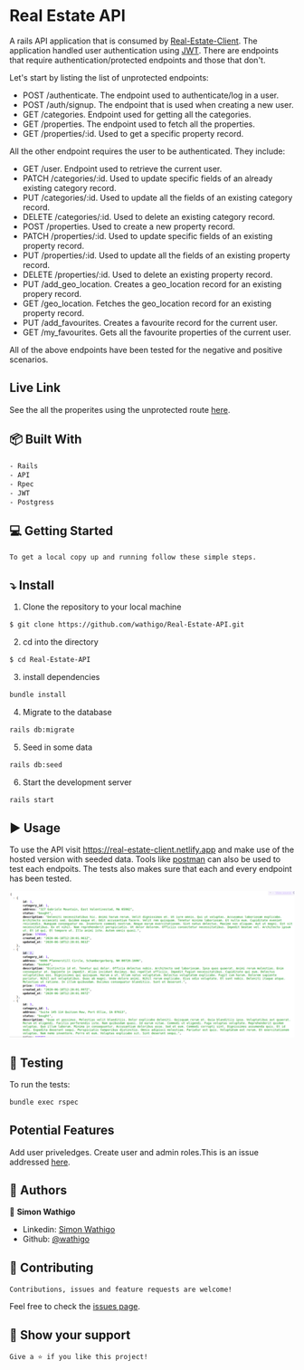 # Real Estate API 

A rails API application that is consumed by [Real-Estate-Client](https://github.com/wathigo/Real-Estate-Client/blob/property/README.md). The application handled user authentication using [JWT](https://jwt.io/). There are endpoints that require authentication/protected endpoints and those that don't.

Let's start by listing the list of unprotected endpoints:
* POST /authenticate. The endpoint used to authenticate/log in a user.
* POST /auth/signup. The endpoint that is used when creating a new user.
* GET /categories. Endpoint used for getting all the categories.
* GET /properties. The endpoint used to fetch all the properties.
* GET /properties/:id. Used to get a specific property record.

All the other endpoint requires the user to be authenticated. They include:
* GET /user. Endpoint used to retrieve the current user.
* PATCH /categories/:id. Used to update specific fields of an already existing category record.
* PUT /categories/:id. Used to update all the fields of an existing category record.
* DELETE /categories/:id. Used to delete an existing category record.
* POST /properties. Used to create a new property record.
* PATCH /properties/:id. Used to update specific fields of an existing property record.
* PUT /properties/:id. Used to update all the fields of an existing property record.
* DELETE /properties/:id. Used to delete an existing property record.
* PUT /add_geo_location. Creates a geo_location record for an existing propery record.
* GET /geo_location. Fetches the geo_location record for an existing property record.
* PUT /add_favourites. Creates a favourite record for the current user.
* GET /my_favourites. Gets all the favourite properties of the current user.

All of the above endpoints have been tested for the negative and positive scenarios.

## Live Link
See the all the properites using the unprotected route [here](https://fun-rails-api.herokuapp.com/properties).

## :package: Built With

    - Rails
    - API
    - Rpec
    - JWT
    - Postgress

## :computer: Getting Started

    To get a local copy up and running follow these simple steps.

## :arrow_heading_down: Install

1) Clone the repository to your local machine
```sh
$ git clone https://github.com/wathigo/Real-Estate-API.git
```

2) cd into the directory
```sh
$ cd Real-Estate-API
```

3) install dependencies 
```sh
bundle install
```

4) Migrate to the database
```sh
rails db:migrate
```

5) Seed in some data
```sh
rails db:seed
``` 

6) Start the development server
```sh
rails start
```

## :arrow_forward: Usage
To use the API visit  https://real-estate-client.netlify.app and make use of the hosted version with seeded data.
Tools like [postman](https://www.postman.com/) can also be used to test each endpoits.
The tests also makes sure that each and every endpoint has been tested.
<p align="center">
<a href="#">
   <img src="images/props.png" alt="properties">
 </a>
</p>

## :vertical_traffic_light: Testing
To run the tests:
```sh
bundle exec rspec
```

## Potential Features
Add user priveledges. Create user and admin roles.This is an issue addressed [here](../../issues/7).

## :busts_in_silhouette: Authors

👤 **Simon Wathigo**

- Linkedin: [Simon Wathigo](https://www.linkedin.com/in/simon-wathigo/)
- Github: [@wathigo](https://github.com/wathigo)

## 🤝 Contributing

    Contributions, issues and feature requests are welcome!

Feel free to check the [issues page](../../issues).

## :star2: Show your support

    Give a ⭐️ if you like this project!


